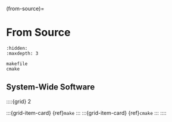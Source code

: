 (from-source)=
# From Source
```{toctree}
:hidden:
:maxdepth: 3

makefile
cmake
```
## System-Wide Software
::::{grid} 2

:::{grid-item-card} {ref}`make`
:::
:::{grid-item-card} {ref}`cmake`
:::
::::
